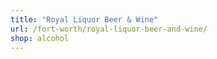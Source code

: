 ```yaml
---
title: "Royal Liquor Beer & Wine"
url: /fort-worth/royal-liquor-beer-and-wine/
shop: alcohol
---
```

